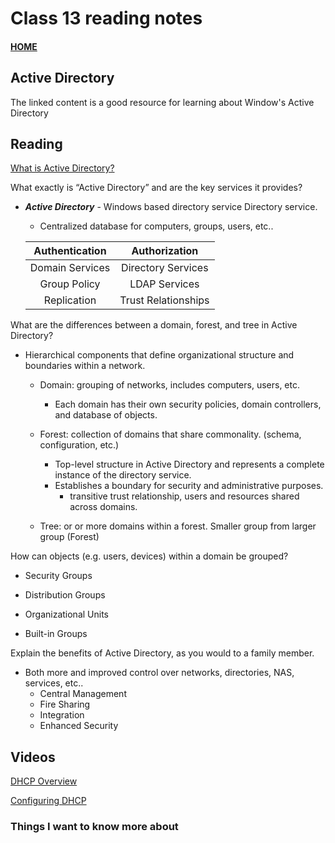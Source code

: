 # Class 13 reading notes

#### [HOME](https://cesarderio.github.io/reading-notes/)

## Active Directory

The linked content is a good resource for learning about Window's Active Directory

## Reading

[What is Active Directory?](https://www.cyberark.com/what-is/active-directory/)

What exactly is “Active Directory” and are the key services it provides?

* ***Active Directory*** - Windows based directory service Directory service.

  <!-- * Centralized database for  computers, groups, users, etc..
  * Authentication
  * Authorization
  * Domain Services:
  * Directory Services:
  * Group Policy:
  * LDAP Services:
  * Replication:
  * Trust Relationships: -->
  * Centralized database for computers, groups, users, etc..

  | Authentication | Authorization |
  |:--------------:|:-------------:|
  | Domain Services | Directory Services |
  | Group Policy | LDAP Services |
  | Replication | Trust Relationships |

What are the differences between a domain, forest, and tree in Active Directory?

* Hierarchical components that define organizational structure and boundaries within a network.

  * Domain: grouping of networks, includes computers, users, etc.
    * Each domain has their own security policies, domain controllers, and database of objects.

  * Forest: collection of domains that share commonality. (schema, configuration, etc.)
    * Top-level structure in Active Directory and represents a complete instance of the directory service.
    * Establishes a boundary for security and administrative purposes.
      * transitive trust relationship, users and resources shared across domains.

  * Tree: or or more domains within a forest. Smaller group from larger group (Forest)

How can objects (e.g. users, devices) within a domain be grouped?

* Security Groups

* Distribution Groups

* Organizational Units

* Built-in Groups

Explain the benefits of Active Directory, as you would to a family member.

* Both more and improved control over networks, directories, NAS, services, etc..
  * Central Management
  * Fire Sharing
  * Integration
  * Enhanced Security

## Videos

[DHCP Overview](https://www.professormesser.com/network-plus/n10-008/n10-008-video/dhcp-overview-n10-008/)

[Configuring DHCP](https://www.professormesser.com/network-plus/n10-008/n10-008-video/configuring-dhcp-n10-008/)

### Things I want to know more about
